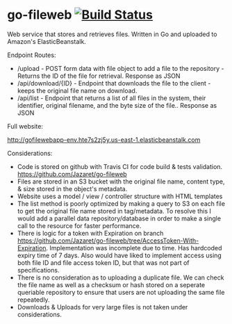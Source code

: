 # go-fileweb [![Build Status](https://travis-ci.org/Jazaret/go-fileweb.svg?branch=master)](https://travis-ci.org/Jazaret/go-fileweb)

Web service that stores and retrieves files. Written in Go and uploaded to Amazon's ElasticBeanstalk. 

Endpoint Routes:

* /upload - POST form data with file object to add a file to the repository - Returns the ID of the file for retrieval. Response as JSON
* /api/download/{ID} - Endpoint that downloads the file to the client - keeps the original file name on download.
* /api/list - Endpoint that returns a list of all files in the system, their identifier, original filename, and the byte size of the file.. Response as JSON

Full website: 

http://gofilewebapp-env.hte7s2zj5y.us-east-1.elasticbeanstalk.com

Considerations:
* Code is stored on github with Travis CI for code build & tests validation. https://github.com/Jazaret/go-fileweb
* Files are stored in an S3 bucket with the original file name, content type, & size stored in the object's metadata. 
* Website uses a model / view / controller structure with HTML templates
* The list method is poorly optimized by making a query to S3 on each file to get the original file name stored in tag/metadata. To resolve this I would add a parallel data repository/database in order to make a single call to the resource for faster performance.
* There is logic for a token with Expiration on branch https://github.com/Jazaret/go-fileweb/tree/AccessToken-With-Expiration. Implementation was incomplete due to time. Has hardcoded expiry time of 7 days. Also would have liked to implement access using both file ID and file access token ID, but that was not part of specifications. 
* There is no consideration as to uploading a duplicate file. We can check the file name as well as a checksum or hash stored on a seperate queriable repository to ensure that users are not uploading the same file repeatedly. 
* Downloads & Uploads for very large files is not taken under considerations. 
